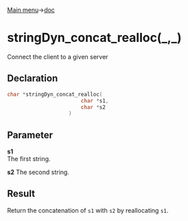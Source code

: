 [Main menu](../../Readme.md)->[doc](../stringDyn-doc.md)

# stringDyn_concat_realloc(\_,\_)

Connect the client to a given server

## **Declaration**

```C
char *stringDyn_concat_realloc(
                        char *s1,
                        char *s2
                    )
```

## **Parameter**
**s1**  
The first string.

**s2**
The second string.

## **Result**
Return the concatenation of `s1` with `s2` by reallocating `s1`.
